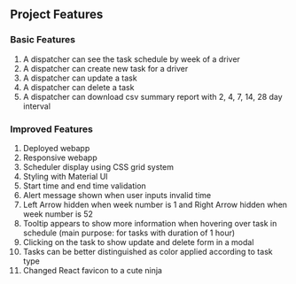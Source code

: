## Project Features

### Basic Features

1. A dispatcher can see the task schedule by week of a driver
2. A dispatcher can create new task for a driver
3. A dispatcher can update a task
4. A dispatcher can delete a task
5. A dispatcher can download csv summary report with 2, 4, 7, 14, 28 day interval

### Improved Features

1. Deployed webapp
2. Responsive webapp
3. Scheduler display using CSS grid system
4. Styling with Material UI
5. Start time and end time validation
6. Alert message shown when user inputs invalid time
7. Left Arrow hidden when week number is 1 and Right Arrow hidden when week number is 52
8. Tooltip appears to show more information when hovering over task in schedule (main purpose: for tasks with duration of 1 hour)
9. Clicking on the task to show update and delete form in a modal
10. Tasks can be better distinguished as color applied according to task type
11. Changed React favicon to a cute ninja
